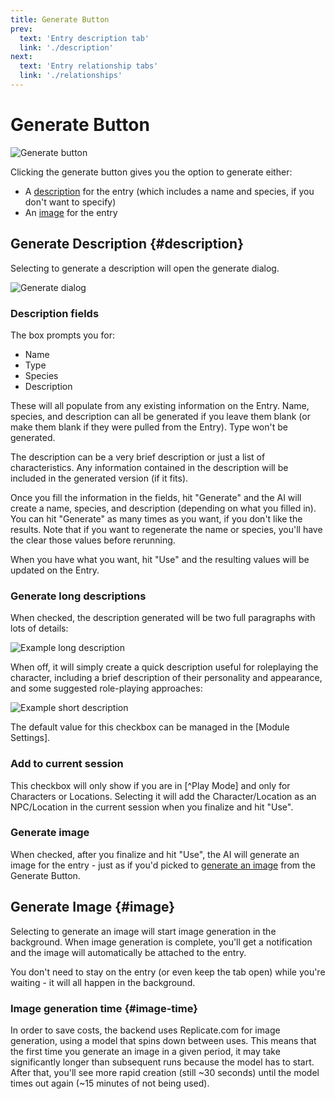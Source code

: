 ```yaml
---
title: Generate Button
prev: 
  text: 'Entry description tab'
  link: './description'
next: 
  text: 'Entry relationship tabs'
  link: './relationships'
---
```

# Generate Button

![Generate button](/assets/images/generate-button.webp)

Clicking the generate button gives you the option to generate either: 
- A [description](#description) for the entry (which includes a name and species, if you don't want to specify)
- An [image](#image) for the entry

## Generate Description {#description}
Selecting to generate a description will open the generate dialog.

![Generate dialog](/assets/images/generate-dialog.webp)

### Description fields
The box prompts you for:
* Name
* Type
* Species
* Description

These will all populate from any existing information on the Entry.  Name, species, and description can all be generated if you leave them blank (or make them blank if they were pulled from the Entry).  Type won't be generated.

The description can be a very brief description or just a list of characteristics.  Any information contained in the description will be included in the generated version (if it fits).

Once you fill the information in the fields, hit "Generate" and the AI will create a name, species, and description (depending on what you filled in).  You can hit "Generate" as many times as you want, if you don't like the results.  Note that if you want to regenerate the name or species, you'll have the clear those values before rerunning.

When you have what you want, hit "Use" and the resulting values will be updated on the Entry.

### Generate long descriptions
When checked, the description generated will be two full paragraphs with lots of details:

![Example long description](/assets/images/generate-long-description.webp)

When off, it will simply create a quick description useful for roleplaying the character, including a brief description of their personality and appearance, and some suggested role-playing approaches:

![Example short description](/assets/images/generate-short-description.webp)

The default value for this checkbox can be managed in the [Module Settings].

### Add to current session
This checkbox will only show if you are in [^Play Mode] and only for Characters or Locations.  Selecting it will add the Character/Location as an NPC/Location in the current session when you finalize and hit "Use".

### Generate image
When checked, after you finalize and hit "Use", the AI will generate an image for the entry - just as if you'd picked to [generate an image](#image) from the Generate Button.

## Generate Image {#image}
Selecting to generate an image will start image generation in the background.  When image generation is complete, you'll get a notification and the image will automatically be attached to the entry.

You don't need to stay on the entry (or even keep the tab open) while you're waiting - it will all happen in the background.

### Image generation time {#image-time}

In order to save costs, the backend uses Replicate.com for image generation, using a model that spins down between uses.  This means that the first time you generate an image in a given period, it may take significantly longer than subsequent runs because the model has to start.  After that, you'll see more rapid creation (still ~30 seconds) until the model times out again (~15 minutes of not being used).